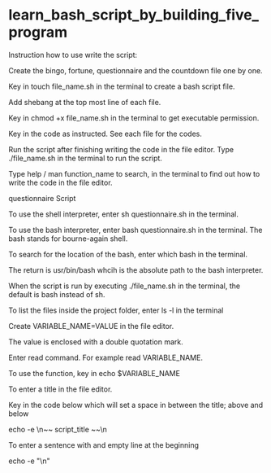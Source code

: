 # learn_bash_script_by_building_five_program

Instruction how to use write the script:

Create the bingo, fortune, questionnaire and the countdown file one by one.

Key in touch file_name.sh in the terminal to create a bash script file.

Add shebang at the top most line of each file.

Key in chmod +x file_name.sh in the terminal to get executable permission.

Key in the code as instructed. See each file for the codes.

Run the script after finishing writing the code in the file editor. Type ./file_name.sh in the terminal to run the script. 

Type help / man function_name to search, in the terminal to find out how to write the code in the file editor. 


questionnaire Script

To use the shell interpreter, enter sh questionnaire.sh in the terminal. 

To use the bash interpreter, enter bash questionnaire.sh in the terminal. The bash stands for bourne-again shell.

To search for the location of the bash, enter which bash in the terminal.

The return is usr/bin/bash whcih is the absolute path to the bash interpreter. 

When the script is run by executing ./file_name.sh in the terminal, the default is bash instead of sh.

To list the files inside the project folder, enter ls -l in the terminal 

Create VARIABLE_NAME=VALUE in the file editor.

The value is enclosed with a double quotation mark.

Enter read command. For example read VARIABLE_NAME.

To use the function, key in echo $VARIABLE_NAME

To enter a title in the file editor.

Key in the code below which will set a space in between the title; above and below

 echo -e \n~~ script_title ~~\n

To enter a sentence with and empty line at the beginning

  echo -e "\n<text>"




